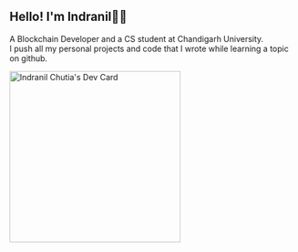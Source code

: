 ## Hello! I'm Indranil🙋‍♂️

A Blockchain Developer and a CS student at Chandigarh University.<br>
I push all my personal projects and code that I wrote while learning a topic on github. 
  
<a href="https://app.daily.dev/Tiku03"><img src="https://api.daily.dev/devcards/cc2e114f2ed04ea2ab4c2be0b4680ae3.png?r=fvi" width="300" alt="Indranil Chutia's Dev Card"/></a>
